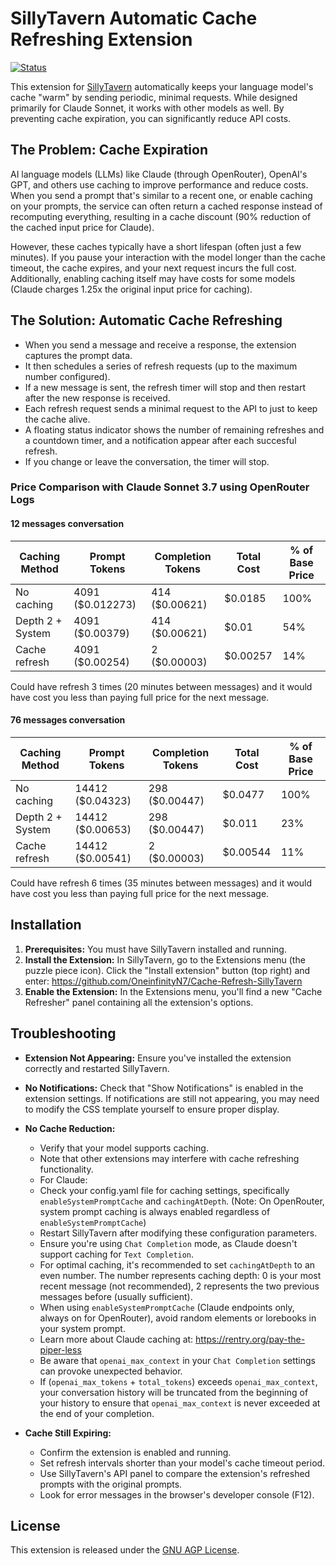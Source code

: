 # SillyTavern Automatic Cache Refreshing Extension

[![Status](https://img.shields.io/badge/status-ready-green.svg)]()

This extension for [SillyTavern](https://github.com/SillyTavern/SillyTavern) automatically keeps your language model's cache "warm" by sending periodic, minimal requests. While designed primarily for Claude Sonnet, it works with other models as well. By preventing cache expiration, you can significantly reduce API costs.

## The Problem: Cache Expiration

AI language models (LLMs) like Claude (through OpenRouter), OpenAI's GPT, and others use caching to improve performance and reduce costs. When you send a prompt that's similar to a recent one, or enable caching on your prompts, the service can often return a cached response instead of recomputing everything, resulting in a cache discount (90% reduction of the cached input price for Claude).

However, these caches typically have a short lifespan (often just a few minutes). If you pause your interaction with the model longer than the cache timeout, the cache expires, and your next request incurs the full cost. Additionally, enabling caching itself may have costs for some models (Claude charges 1.25x the original input price for caching).

## The Solution: Automatic Cache Refreshing

*   When you send a message and receive a response, the extension captures the prompt data.
*   It then schedules a series of refresh requests (up to the maximum number configured).
*   If a new message is sent, the refresh timer will stop and then restart after the new response is received.
*   Each refresh request sends a minimal request to the API to just to keep the cache alive.
*   A floating status indicator shows the number of remaining refreshes and a countdown timer, and a notification appear after each succesful refresh.
*   If you change or leave the conversation, the timer will stop.

### Price Comparison with Claude Sonnet 3.7 using OpenRouter Logs

#### 12 messages conversation

| Caching Method | Prompt Tokens | Completion Tokens | Total Cost | % of Base Price |
|----------------|---------------|-------------------|------------|-----------------|
| No caching | 4091 ($0.012273) | 414 ($0.00621) | $0.0185 | 100% |
| Depth 2 + System | 4091 ($0.00379) | 414 ($0.00621) | $0.01 | 54% |
| Cache refresh | 4091 ($0.00254) | 2 ($0.00003) | $0.00257 | 14% |

Could have refresh 3 times (20 minutes between messages) and it would have cost you less than paying full price for the next message.

#### 76 messages conversation

| Caching Method | Prompt Tokens | Completion Tokens | Total Cost | % of Base Price |
|----------------|---------------|-------------------|------------|-----------------|
| No caching | 14412 ($0.04323) | 298 ($0.00447) | $0.0477 | 100% |
| Depth 2 + System | 14412 ($0.00653) | 298 ($0.00447) | $0.011 | 23% |
| Cache refresh | 14412 ($0.00541) | 2 ($0.00003) | $0.00544 | 11% |

Could have refresh 6 times (35 minutes between messages) and it would have cost you less than paying full price for the next message.

## Installation

1.  **Prerequisites:** You must have SillyTavern installed and running.
2.  **Install the Extension:** In SillyTavern, go to the Extensions menu (the puzzle piece icon). Click the "Install extension" button (top right) and enter: https://github.com/OneinfinityN7/Cache-Refresh-SillyTavern
3.  **Enable the Extension:** In the Extensions menu, you'll find a new "Cache Refresher" panel containing all the extension's options.

## Troubleshooting

*   **Extension Not Appearing:** Ensure you've installed the extension correctly and restarted SillyTavern.
*   **No Notifications:** Check that "Show Notifications" is enabled in the extension settings. If notifications are still not appearing, you may need to modify the CSS template yourself to ensure proper display.

*   **No Cache Reduction:**
    *   Verify that your model supports caching.
    *   Note that other extensions may interfere with cache refreshing functionality.
    *   For Claude:
      * Check your config.yaml file for caching settings, specifically `enableSystemPromptCache` and `cachingAtDepth`. (Note: On OpenRouter, system prompt caching is always enabled regardless of `enableSystemPromptCache`)
      * Restart SillyTavern after modifying these configuration parameters.
      * Ensure you're using `Chat Completion` mode, as Claude doesn't support caching for `Text Completion`.
      * For optimal caching, it's recommended to set `cachingAtDepth` to an even number. The number represents caching depth: 0 is your most recent message (not recommended), 2 represents the two previous messages before (usually sufficient).
      * When using `enableSystemPromptCache` (Claude endpoints only, always on for OpenRouter), avoid random elements or lorebooks in your system prompt.
      * Learn more about Claude caching at: https://rentry.org/pay-the-piper-less
      * Be aware that `openai_max_context` in your `Chat Completion` settings can provoke unexpected behavior.
      * If (`openai_max_tokens` + `total_tokens`) exceeds `openai_max_context`, your conversation history will be truncated from the beginning of your history to ensure that `openai_max_context` is never exceeded at the end of your completion.
*   **Cache Still Expiring:**
    *   Confirm the extension is enabled and running.
    *   Set refresh intervals shorter than your model's cache timeout period.
    *   Use SillyTavern's API panel to compare the extension's refreshed prompts with the original prompts.
    *   Look for error messages in the browser's developer console (F12).

## License

This extension is released under the [GNU AGP License](LICENSE).
